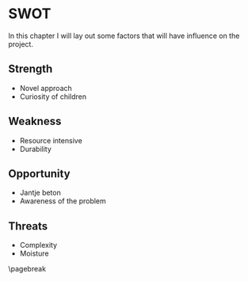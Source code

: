# SWOT

In this chapter I will lay out some factors that will have influence on the project.

## Strength

* Novel approach
* Curiosity of children

## Weakness

* Resource intensive
* Durability

## Opportunity

* Jantje beton
* Awareness of the problem

## Threats

* Complexity
* Moisture

\pagebreak
